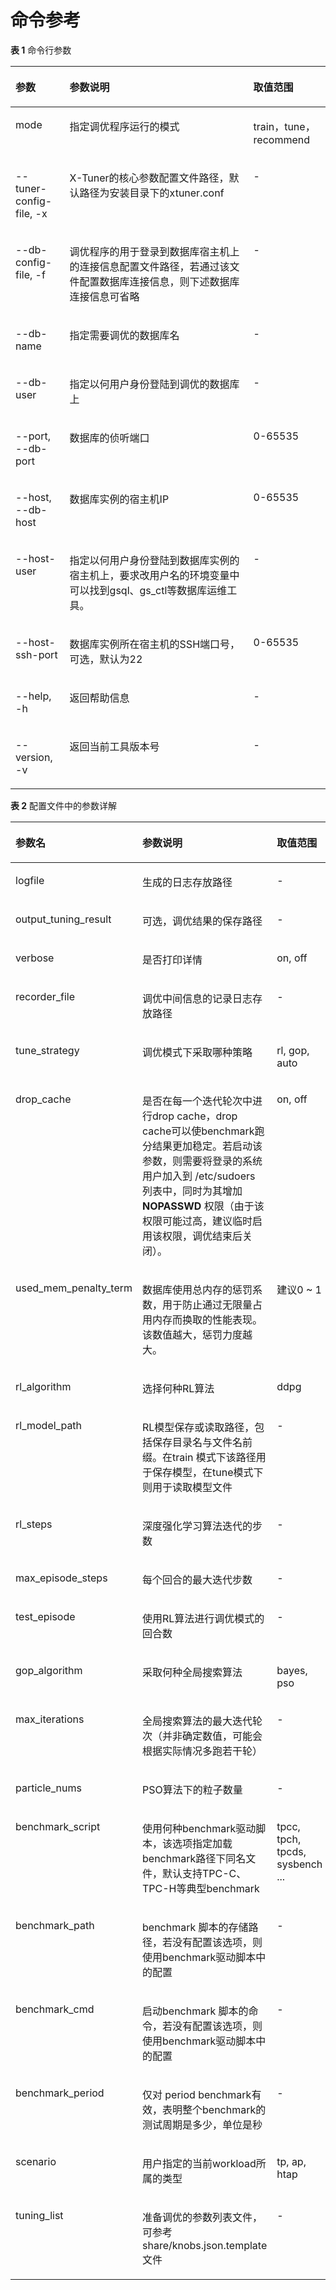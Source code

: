 # 命令参考

**表 1**  命令行参数

<a name="zh-cn_topic_0283137279_table628178124515"></a>
<table><thead align="left"><tr id="zh-cn_topic_0283137279_row162968174512"><th class="cellrowborder" valign="top" width="17.18171817181718%" id="mcps1.2.4.1.1"><p id="zh-cn_topic_0283137279_p1129138144517"><a name="zh-cn_topic_0283137279_p1129138144517"></a><a name="zh-cn_topic_0283137279_p1129138144517"></a>参数</p>
</th>
<th class="cellrowborder" valign="top" width="58.33583358335833%" id="mcps1.2.4.1.2"><p id="zh-cn_topic_0283137279_p2029181454"><a name="zh-cn_topic_0283137279_p2029181454"></a><a name="zh-cn_topic_0283137279_p2029181454"></a>参数说明</p>
</th>
<th class="cellrowborder" valign="top" width="24.48244824482448%" id="mcps1.2.4.1.3"><p id="zh-cn_topic_0283137279_p6291382451"><a name="zh-cn_topic_0283137279_p6291382451"></a><a name="zh-cn_topic_0283137279_p6291382451"></a>取值范围</p>
</th>
</tr>
</thead>
<tbody><tr id="zh-cn_topic_0283137279_row162915844513"><td class="cellrowborder" valign="top" width="17.18171817181718%" headers="mcps1.2.4.1.1 "><p id="zh-cn_topic_0283137279_p132968134510"><a name="zh-cn_topic_0283137279_p132968134510"></a><a name="zh-cn_topic_0283137279_p132968134510"></a>mode</p>
</td>
<td class="cellrowborder" valign="top" width="58.33583358335833%" headers="mcps1.2.4.1.2 "><p id="zh-cn_topic_0283137279_p11295814511"><a name="zh-cn_topic_0283137279_p11295814511"></a><a name="zh-cn_topic_0283137279_p11295814511"></a>指定调优程序运行的模式</p>
</td>
<td class="cellrowborder" valign="top" width="24.48244824482448%" headers="mcps1.2.4.1.3 "><p id="zh-cn_topic_0283137279_p02919804513"><a name="zh-cn_topic_0283137279_p02919804513"></a><a name="zh-cn_topic_0283137279_p02919804513"></a>train，tune，recommend</p>
</td>
</tr>
<tr id="row1949293216101"><td class="cellrowborder" valign="top" width="17.18171817181718%" headers="mcps1.2.4.1.1 "><p id="p57047404102"><a name="p57047404102"></a><a name="p57047404102"></a>--tuner-config-file, -x</p>
</td>
<td class="cellrowborder" valign="top" width="58.33583358335833%" headers="mcps1.2.4.1.2 "><p id="p19705240181019"><a name="p19705240181019"></a><a name="p19705240181019"></a>X-Tuner的核心参数配置文件路径，默认路径为安装目录下的xtuner.conf</p>
</td>
<td class="cellrowborder" valign="top" width="24.48244824482448%" headers="mcps1.2.4.1.3 "><p id="p192324411812"><a name="p192324411812"></a><a name="p192324411812"></a>-</p>
</td>
</tr>
<tr id="zh-cn_topic_0283137279_row19291888452"><td class="cellrowborder" valign="top" width="17.18171817181718%" headers="mcps1.2.4.1.1 "><p id="zh-cn_topic_0283137279_p16296874513"><a name="zh-cn_topic_0283137279_p16296874513"></a><a name="zh-cn_topic_0283137279_p16296874513"></a>--db-config-file, -f</p>
</td>
<td class="cellrowborder" valign="top" width="58.33583358335833%" headers="mcps1.2.4.1.2 "><p id="zh-cn_topic_0283137279_p13297818451"><a name="zh-cn_topic_0283137279_p13297818451"></a><a name="zh-cn_topic_0283137279_p13297818451"></a>调优程序的用于登录到数据库宿主机上的连接信息配置文件路径，若通过该文件配置数据库连接信息，则下述数据库连接信息可省略</p>
</td>
<td class="cellrowborder" valign="top" width="24.48244824482448%" headers="mcps1.2.4.1.3 "><p id="p322194491819"><a name="p322194491819"></a><a name="p322194491819"></a>-</p>
</td>
</tr>
<tr id="zh-cn_topic_0283137279_row18298818455"><td class="cellrowborder" valign="top" width="17.18171817181718%" headers="mcps1.2.4.1.1 "><p id="zh-cn_topic_0283137279_p82912864518"><a name="zh-cn_topic_0283137279_p82912864518"></a><a name="zh-cn_topic_0283137279_p82912864518"></a>--db-name</p>
</td>
<td class="cellrowborder" valign="top" width="58.33583358335833%" headers="mcps1.2.4.1.2 "><p id="zh-cn_topic_0283137279_p22917874513"><a name="zh-cn_topic_0283137279_p22917874513"></a><a name="zh-cn_topic_0283137279_p22917874513"></a>指定需要调优的数据库名</p>
</td>
<td class="cellrowborder" valign="top" width="24.48244824482448%" headers="mcps1.2.4.1.3 "><p id="p92194419180"><a name="p92194419180"></a><a name="p92194419180"></a>-</p>
</td>
</tr>
<tr id="zh-cn_topic_0283137279_row9294819456"><td class="cellrowborder" valign="top" width="17.18171817181718%" headers="mcps1.2.4.1.1 "><p id="zh-cn_topic_0283137279_p1829118104514"><a name="zh-cn_topic_0283137279_p1829118104514"></a><a name="zh-cn_topic_0283137279_p1829118104514"></a>--db-user</p>
</td>
<td class="cellrowborder" valign="top" width="58.33583358335833%" headers="mcps1.2.4.1.2 "><p id="zh-cn_topic_0283137279_p1429208164510"><a name="zh-cn_topic_0283137279_p1429208164510"></a><a name="zh-cn_topic_0283137279_p1429208164510"></a>指定以何用户身份登陆到调优的数据库上</p>
</td>
<td class="cellrowborder" valign="top" width="24.48244824482448%" headers="mcps1.2.4.1.3 "><p id="p420154491810"><a name="p420154491810"></a><a name="p420154491810"></a>-</p>
</td>
</tr>
<tr id="zh-cn_topic_0283137279_row1020015014713"><td class="cellrowborder" valign="top" width="17.18171817181718%" headers="mcps1.2.4.1.1 "><p id="zh-cn_topic_0283137279_p42004013477"><a name="zh-cn_topic_0283137279_p42004013477"></a><a name="zh-cn_topic_0283137279_p42004013477"></a>--port, --db-port</p>
</td>
<td class="cellrowborder" valign="top" width="58.33583358335833%" headers="mcps1.2.4.1.2 "><p id="zh-cn_topic_0283137279_p1200160134715"><a name="zh-cn_topic_0283137279_p1200160134715"></a><a name="zh-cn_topic_0283137279_p1200160134715"></a>数据库的侦听端口</p>
</td>
<td class="cellrowborder" valign="top" width="24.48244824482448%" headers="mcps1.2.4.1.3 "><p id="p1419744151813"><a name="p1419744151813"></a><a name="p1419744151813"></a><span id="ph785313343287"><a name="ph785313343287"></a><a name="ph785313343287"></a>0-65535</span></p>
</td>
</tr>
<tr id="zh-cn_topic_0283137279_row1836561411475"><td class="cellrowborder" valign="top" width="17.18171817181718%" headers="mcps1.2.4.1.1 "><p id="zh-cn_topic_0283137279_p7365314124713"><a name="zh-cn_topic_0283137279_p7365314124713"></a><a name="zh-cn_topic_0283137279_p7365314124713"></a>--host, --db-host</p>
</td>
<td class="cellrowborder" valign="top" width="58.33583358335833%" headers="mcps1.2.4.1.2 "><p id="zh-cn_topic_0283137279_p1236541444719"><a name="zh-cn_topic_0283137279_p1236541444719"></a><a name="zh-cn_topic_0283137279_p1236541444719"></a>数据库实例的宿主机IP</p>
</td>
<td class="cellrowborder" valign="top" width="24.48244824482448%" headers="mcps1.2.4.1.3 "><p id="p19191442186"><a name="p19191442186"></a><a name="p19191442186"></a><span id="ph322942122814"><a name="ph322942122814"></a><a name="ph322942122814"></a>0-65535</span></p>
</td>
</tr>
<tr id="zh-cn_topic_0283137279_row1773402524719"><td class="cellrowborder" valign="top" width="17.18171817181718%" headers="mcps1.2.4.1.1 "><p id="zh-cn_topic_0283137279_p13734825204719"><a name="zh-cn_topic_0283137279_p13734825204719"></a><a name="zh-cn_topic_0283137279_p13734825204719"></a>--host-user</p>
</td>
<td class="cellrowborder" valign="top" width="58.33583358335833%" headers="mcps1.2.4.1.2 "><p id="zh-cn_topic_0283137279_p3734112544712"><a name="zh-cn_topic_0283137279_p3734112544712"></a><a name="zh-cn_topic_0283137279_p3734112544712"></a>指定以何用户身份登陆到数据库实例的宿主机上，要求改用户名的环境变量中可以找到gsql、gs_ctl等数据库运维工具。</p>
</td>
<td class="cellrowborder" valign="top" width="24.48244824482448%" headers="mcps1.2.4.1.3 "><p id="p618154471812"><a name="p618154471812"></a><a name="p618154471812"></a>-</p>
</td>
</tr>
<tr id="zh-cn_topic_0283137279_row12794175884716"><td class="cellrowborder" valign="top" width="17.18171817181718%" headers="mcps1.2.4.1.1 "><p id="zh-cn_topic_0283137279_p1279485811475"><a name="zh-cn_topic_0283137279_p1279485811475"></a><a name="zh-cn_topic_0283137279_p1279485811475"></a>--host-ssh-port</p>
</td>
<td class="cellrowborder" valign="top" width="58.33583358335833%" headers="mcps1.2.4.1.2 "><p id="zh-cn_topic_0283137279_p779418589472"><a name="zh-cn_topic_0283137279_p779418589472"></a><a name="zh-cn_topic_0283137279_p779418589472"></a>数据库实例所在宿主机的SSH端口号，可选，默认为22</p>
</td>
<td class="cellrowborder" valign="top" width="24.48244824482448%" headers="mcps1.2.4.1.3 "><p id="p15171344161817"><a name="p15171344161817"></a><a name="p15171344161817"></a><span id="ph1364124912283"><a name="ph1364124912283"></a><a name="ph1364124912283"></a>0-65535</span></p>
</td>
</tr>
<tr id="row124653514117"><td class="cellrowborder" valign="top" width="17.18171817181718%" headers="mcps1.2.4.1.1 "><p id="p16465651181116"><a name="p16465651181116"></a><a name="p16465651181116"></a>--help, -h</p>
</td>
<td class="cellrowborder" valign="top" width="58.33583358335833%" headers="mcps1.2.4.1.2 "><p id="p13466651121115"><a name="p13466651121115"></a><a name="p13466651121115"></a>返回帮助信息</p>
</td>
<td class="cellrowborder" valign="top" width="24.48244824482448%" headers="mcps1.2.4.1.3 "><p id="p10161044111814"><a name="p10161044111814"></a><a name="p10161044111814"></a>-</p>
</td>
</tr>
<tr id="zh-cn_topic_0283137279_row1068864085011"><td class="cellrowborder" valign="top" width="17.18171817181718%" headers="mcps1.2.4.1.1 "><p id="zh-cn_topic_0283137279_p1568814095019"><a name="zh-cn_topic_0283137279_p1568814095019"></a><a name="zh-cn_topic_0283137279_p1568814095019"></a>--version, -v</p>
</td>
<td class="cellrowborder" valign="top" width="58.33583358335833%" headers="mcps1.2.4.1.2 "><p id="zh-cn_topic_0283137279_p368834095019"><a name="zh-cn_topic_0283137279_p368834095019"></a><a name="zh-cn_topic_0283137279_p368834095019"></a>返回当前工具版本号</p>
</td>
<td class="cellrowborder" valign="top" width="24.48244824482448%" headers="mcps1.2.4.1.3 "><p id="p499654318184"><a name="p499654318184"></a><a name="p499654318184"></a>-</p>
</td>
</tr>
</tbody>
</table>

**表 2**  配置文件中的参数详解

<a name="table10217184512711"></a>
<table><thead align="left"><tr id="row72171451773"><th class="cellrowborder" valign="top" width="23.52%" id="mcps1.2.4.1.1"><p id="p521714451473"><a name="p521714451473"></a><a name="p521714451473"></a>参数名</p>
</th>
<th class="cellrowborder" valign="top" width="63.51%" id="mcps1.2.4.1.2"><p id="p1121715452716"><a name="p1121715452716"></a><a name="p1121715452716"></a>参数说明</p>
</th>
<th class="cellrowborder" valign="top" width="12.97%" id="mcps1.2.4.1.3"><p id="p74782020913"><a name="p74782020913"></a><a name="p74782020913"></a>取值范围</p>
</th>
</tr>
</thead>
<tbody><tr id="row17217114518720"><td class="cellrowborder" valign="top" width="23.52%" headers="mcps1.2.4.1.1 "><p id="p521764516711"><a name="p521764516711"></a><a name="p521764516711"></a>logfile</p>
</td>
<td class="cellrowborder" valign="top" width="63.51%" headers="mcps1.2.4.1.2 "><p id="p1821711451578"><a name="p1821711451578"></a><a name="p1821711451578"></a>生成的日志存放路径</p>
</td>
<td class="cellrowborder" valign="top" width="12.97%" headers="mcps1.2.4.1.3 "><p id="p10478801895"><a name="p10478801895"></a><a name="p10478801895"></a>-</p>
</td>
</tr>
<tr id="row02171545078"><td class="cellrowborder" valign="top" width="23.52%" headers="mcps1.2.4.1.1 "><p id="p112172452714"><a name="p112172452714"></a><a name="p112172452714"></a>output_tuning_result</p>
</td>
<td class="cellrowborder" valign="top" width="63.51%" headers="mcps1.2.4.1.2 "><p id="p721719458717"><a name="p721719458717"></a><a name="p721719458717"></a>可选，调优结果的保存路径</p>
</td>
<td class="cellrowborder" valign="top" width="12.97%" headers="mcps1.2.4.1.3 "><p id="p15478709910"><a name="p15478709910"></a><a name="p15478709910"></a>-</p>
</td>
</tr>
<tr id="row52171645371"><td class="cellrowborder" valign="top" width="23.52%" headers="mcps1.2.4.1.1 "><p id="p721716456713"><a name="p721716456713"></a><a name="p721716456713"></a>verbose</p>
</td>
<td class="cellrowborder" valign="top" width="63.51%" headers="mcps1.2.4.1.2 "><p id="p121811451717"><a name="p121811451717"></a><a name="p121811451717"></a>是否打印详情</p>
</td>
<td class="cellrowborder" valign="top" width="12.97%" headers="mcps1.2.4.1.3 "><p id="p174781301998"><a name="p174781301998"></a><a name="p174781301998"></a>on, off</p>
</td>
</tr>
<tr id="row4218184515710"><td class="cellrowborder" valign="top" width="23.52%" headers="mcps1.2.4.1.1 "><p id="p52181645378"><a name="p52181645378"></a><a name="p52181645378"></a>recorder_file</p>
</td>
<td class="cellrowborder" valign="top" width="63.51%" headers="mcps1.2.4.1.2 "><p id="p18218174510717"><a name="p18218174510717"></a><a name="p18218174510717"></a>调优中间信息的记录日志存放路径</p>
</td>
<td class="cellrowborder" valign="top" width="12.97%" headers="mcps1.2.4.1.3 "><p id="p54781010914"><a name="p54781010914"></a><a name="p54781010914"></a>-</p>
</td>
</tr>
<tr id="row9148057131217"><td class="cellrowborder" valign="top" width="23.52%" headers="mcps1.2.4.1.1 "><p id="p314915781211"><a name="p314915781211"></a><a name="p314915781211"></a>tune_strategy</p>
</td>
<td class="cellrowborder" valign="top" width="63.51%" headers="mcps1.2.4.1.2 "><p id="p1714910572124"><a name="p1714910572124"></a><a name="p1714910572124"></a>调优模式下采取哪种策略</p>
</td>
<td class="cellrowborder" valign="top" width="12.97%" headers="mcps1.2.4.1.3 "><p id="p121491657181214"><a name="p121491657181214"></a><a name="p121491657181214"></a>rl, gop, auto</p>
</td>
</tr>
<tr id="row149593134"><td class="cellrowborder" valign="top" width="23.52%" headers="mcps1.2.4.1.1 "><p id="p1349199181315"><a name="p1349199181315"></a><a name="p1349199181315"></a>drop_cache</p>
</td>
<td class="cellrowborder" valign="top" width="63.51%" headers="mcps1.2.4.1.2 "><p id="p1549139151310"><a name="p1549139151310"></a><a name="p1549139151310"></a>是否在每一个迭代轮次中进行drop cache，drop cache可以使benchmark跑分结果更加稳定。若启动该参数，则需要将登录的系统用户加入到 /etc/sudoers 列表中，同时为其增加 <strong id="b1833495420343"><a name="b1833495420343"></a><a name="b1833495420343"></a>NOPASSWD </strong>权限（由于该权限可能过高，建议临时启用该权限，调优结束后关闭）。</p>
</td>
<td class="cellrowborder" valign="top" width="12.97%" headers="mcps1.2.4.1.3 "><p id="p94911921317"><a name="p94911921317"></a><a name="p94911921317"></a>on, off</p>
</td>
</tr>
<tr id="row156307123139"><td class="cellrowborder" valign="top" width="23.52%" headers="mcps1.2.4.1.1 "><p id="p136311512151316"><a name="p136311512151316"></a><a name="p136311512151316"></a>used_mem_penalty_term</p>
</td>
<td class="cellrowborder" valign="top" width="63.51%" headers="mcps1.2.4.1.2 "><p id="p1963111251317"><a name="p1963111251317"></a><a name="p1963111251317"></a>数据库使用总内存的惩罚系数，用于防止通过无限量占用内存而换取的性能表现。该数值越大，惩罚力度越大。</p>
</td>
<td class="cellrowborder" valign="top" width="12.97%" headers="mcps1.2.4.1.3 "><p id="p9631141210134"><a name="p9631141210134"></a><a name="p9631141210134"></a>建议0 ~ 1</p>
</td>
</tr>
<tr id="row151617169130"><td class="cellrowborder" valign="top" width="23.52%" headers="mcps1.2.4.1.1 "><p id="p951641614135"><a name="p951641614135"></a><a name="p951641614135"></a>rl_algorithm</p>
</td>
<td class="cellrowborder" valign="top" width="63.51%" headers="mcps1.2.4.1.2 "><p id="p175161516201316"><a name="p175161516201316"></a><a name="p175161516201316"></a>选择何种RL算法</p>
</td>
<td class="cellrowborder" valign="top" width="12.97%" headers="mcps1.2.4.1.3 "><p id="p1051681671315"><a name="p1051681671315"></a><a name="p1051681671315"></a>ddpg</p>
</td>
</tr>
<tr id="row1097152219137"><td class="cellrowborder" valign="top" width="23.52%" headers="mcps1.2.4.1.1 "><p id="p7975222134"><a name="p7975222134"></a><a name="p7975222134"></a>rl_model_path</p>
</td>
<td class="cellrowborder" valign="top" width="63.51%" headers="mcps1.2.4.1.2 "><p id="p597132219139"><a name="p597132219139"></a><a name="p597132219139"></a>RL模型保存或读取路径，包括保存目录名与文件名前缀。在train 模式下该路径用于保存模型，在tune模式下则用于读取模型文件</p>
</td>
<td class="cellrowborder" valign="top" width="12.97%" headers="mcps1.2.4.1.3 "><p id="p189702201314"><a name="p189702201314"></a><a name="p189702201314"></a>-</p>
</td>
</tr>
<tr id="row480932521319"><td class="cellrowborder" valign="top" width="23.52%" headers="mcps1.2.4.1.1 "><p id="p1180972561313"><a name="p1180972561313"></a><a name="p1180972561313"></a>rl_steps</p>
</td>
<td class="cellrowborder" valign="top" width="63.51%" headers="mcps1.2.4.1.2 "><p id="p128098254133"><a name="p128098254133"></a><a name="p128098254133"></a>深度强化学习算法迭代的步数</p>
</td>
<td class="cellrowborder" valign="top" width="12.97%" headers="mcps1.2.4.1.3 "><p id="p2179104412595"><a name="p2179104412595"></a><a name="p2179104412595"></a>-</p>
</td>
</tr>
<tr id="row356972910136"><td class="cellrowborder" valign="top" width="23.52%" headers="mcps1.2.4.1.1 "><p id="p195692295139"><a name="p195692295139"></a><a name="p195692295139"></a>max_episode_steps</p>
</td>
<td class="cellrowborder" valign="top" width="63.51%" headers="mcps1.2.4.1.2 "><p id="p195694294137"><a name="p195694294137"></a><a name="p195694294137"></a>每个回合的最大迭代步数</p>
</td>
<td class="cellrowborder" valign="top" width="12.97%" headers="mcps1.2.4.1.3 "><p id="p81783444594"><a name="p81783444594"></a><a name="p81783444594"></a>-</p>
</td>
</tr>
<tr id="row1696662320147"><td class="cellrowborder" valign="top" width="23.52%" headers="mcps1.2.4.1.1 "><p id="p18966192311147"><a name="p18966192311147"></a><a name="p18966192311147"></a>test_episode</p>
</td>
<td class="cellrowborder" valign="top" width="63.51%" headers="mcps1.2.4.1.2 "><p id="p696614239145"><a name="p696614239145"></a><a name="p696614239145"></a>使用RL算法进行调优模式的回合数</p>
</td>
<td class="cellrowborder" valign="top" width="12.97%" headers="mcps1.2.4.1.3 "><p id="p20156154475918"><a name="p20156154475918"></a><a name="p20156154475918"></a>-</p>
</td>
</tr>
<tr id="row9780928191416"><td class="cellrowborder" valign="top" width="23.52%" headers="mcps1.2.4.1.1 "><p id="p6780128131416"><a name="p6780128131416"></a><a name="p6780128131416"></a>gop_algorithm</p>
</td>
<td class="cellrowborder" valign="top" width="63.51%" headers="mcps1.2.4.1.2 "><p id="p18780112851416"><a name="p18780112851416"></a><a name="p18780112851416"></a>采取何种全局搜索算法</p>
</td>
<td class="cellrowborder" valign="top" width="12.97%" headers="mcps1.2.4.1.3 "><p id="p778092811146"><a name="p778092811146"></a><a name="p778092811146"></a>bayes, pso</p>
</td>
</tr>
<tr id="row3302203141418"><td class="cellrowborder" valign="top" width="23.52%" headers="mcps1.2.4.1.1 "><p id="p16302831201411"><a name="p16302831201411"></a><a name="p16302831201411"></a>max_iterations</p>
</td>
<td class="cellrowborder" valign="top" width="63.51%" headers="mcps1.2.4.1.2 "><p id="p173026314147"><a name="p173026314147"></a><a name="p173026314147"></a>全局搜索算法的最大迭代轮次（并非确定数值，可能会根据实际情况多跑若干轮）</p>
</td>
<td class="cellrowborder" valign="top" width="12.97%" headers="mcps1.2.4.1.3 "><p id="p4302193112149"><a name="p4302193112149"></a><a name="p4302193112149"></a>-</p>
</td>
</tr>
<tr id="row141450346148"><td class="cellrowborder" valign="top" width="23.52%" headers="mcps1.2.4.1.1 "><p id="p15146203421417"><a name="p15146203421417"></a><a name="p15146203421417"></a>particle_nums</p>
</td>
<td class="cellrowborder" valign="top" width="63.51%" headers="mcps1.2.4.1.2 "><p id="p15146133412146"><a name="p15146133412146"></a><a name="p15146133412146"></a>PSO算法下的粒子数量</p>
</td>
<td class="cellrowborder" valign="top" width="12.97%" headers="mcps1.2.4.1.3 "><p id="p10146173401410"><a name="p10146173401410"></a><a name="p10146173401410"></a>-</p>
</td>
</tr>
<tr id="row74191454141"><td class="cellrowborder" valign="top" width="23.52%" headers="mcps1.2.4.1.1 "><p id="p1041914515145"><a name="p1041914515145"></a><a name="p1041914515145"></a>benchmark_script</p>
</td>
<td class="cellrowborder" valign="top" width="63.51%" headers="mcps1.2.4.1.2 "><p id="p025843115114"><a name="p025843115114"></a><a name="p025843115114"></a>使用何种benchmark驱动脚本，该选项指定加载benchmark路径下同名文件，默认支持TPC-C、TPC-H等典型benchmark</p>
</td>
<td class="cellrowborder" valign="top" width="12.97%" headers="mcps1.2.4.1.3 "><p id="p19419194541419"><a name="p19419194541419"></a><a name="p19419194541419"></a>tpcc, tpch, tpcds, sysbench ...</p>
</td>
</tr>
<tr id="row11663143810146"><td class="cellrowborder" valign="top" width="23.52%" headers="mcps1.2.4.1.1 "><p id="p16632038191412"><a name="p16632038191412"></a><a name="p16632038191412"></a>benchmark_path</p>
</td>
<td class="cellrowborder" valign="top" width="63.51%" headers="mcps1.2.4.1.2 "><p id="p164191545171414"><a name="p164191545171414"></a><a name="p164191545171414"></a>benchmark 脚本的存储路径，若没有配置该选项，则使用benchmark驱动脚本中的配置</p>
</td>
<td class="cellrowborder" valign="top" width="12.97%" headers="mcps1.2.4.1.3 "><p id="p1466314385148"><a name="p1466314385148"></a><a name="p1466314385148"></a>-</p>
</td>
</tr>
<tr id="row1316894301412"><td class="cellrowborder" valign="top" width="23.52%" headers="mcps1.2.4.1.1 "><p id="p161680437143"><a name="p161680437143"></a><a name="p161680437143"></a>benchmark_cmd</p>
</td>
<td class="cellrowborder" valign="top" width="63.51%" headers="mcps1.2.4.1.2 "><p id="p1271811013536"><a name="p1271811013536"></a><a name="p1271811013536"></a>启动benchmark 脚本的命令，若没有配置该选项，则使用benchmark驱动脚本中的配置</p>
</td>
<td class="cellrowborder" valign="top" width="12.97%" headers="mcps1.2.4.1.3 "><p id="p1216810435142"><a name="p1216810435142"></a><a name="p1216810435142"></a>-</p>
</td>
</tr>
<tr id="row138695406353"><td class="cellrowborder" valign="top" width="23.52%" headers="mcps1.2.4.1.1 "><p id="p678917148372"><a name="p678917148372"></a><a name="p678917148372"></a>benchmark_period</p>
</td>
<td class="cellrowborder" valign="top" width="63.51%" headers="mcps1.2.4.1.2 "><p id="p08691403355"><a name="p08691403355"></a><a name="p08691403355"></a>仅对 period benchmark有效，表明整个benchmark的测试周期是多少，单位是秒</p>
</td>
<td class="cellrowborder" valign="top" width="12.97%" headers="mcps1.2.4.1.3 "><p id="p14869140153519"><a name="p14869140153519"></a><a name="p14869140153519"></a>-</p>
</td>
</tr>
<tr id="row17821134014142"><td class="cellrowborder" valign="top" width="23.52%" headers="mcps1.2.4.1.1 "><p id="p18822640181413"><a name="p18822640181413"></a><a name="p18822640181413"></a>scenario</p>
</td>
<td class="cellrowborder" valign="top" width="63.51%" headers="mcps1.2.4.1.2 "><p id="p982210409141"><a name="p982210409141"></a><a name="p982210409141"></a>用户指定的当前workload所属的类型</p>
</td>
<td class="cellrowborder" valign="top" width="12.97%" headers="mcps1.2.4.1.3 "><p id="p1982218404141"><a name="p1982218404141"></a><a name="p1982218404141"></a>tp, ap, htap</p>
</td>
</tr>
<tr id="row12561193614148"><td class="cellrowborder" valign="top" width="23.52%" headers="mcps1.2.4.1.1 "><p id="p4561113617147"><a name="p4561113617147"></a><a name="p4561113617147"></a>tuning_list</p>
</td>
<td class="cellrowborder" valign="top" width="63.51%" headers="mcps1.2.4.1.2 "><p id="p756113365148"><a name="p756113365148"></a><a name="p756113365148"></a>准备调优的参数列表文件，可参考 share/knobs.json.template 文件</p>
</td>
<td class="cellrowborder" valign="top" width="12.97%" headers="mcps1.2.4.1.3 "><p id="p1256193621413"><a name="p1256193621413"></a><a name="p1256193621413"></a>-</p>
</td>
</tr>
</tbody>
</table>

